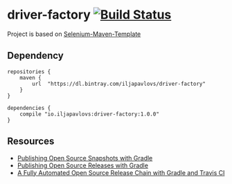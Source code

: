 # driver-factory  [![Build Status](https://travis-ci.com/iljapavlovs/driver-factory.svg?branch=master)](https://travis-ci.com/iljapavlovs/driver-factory)

Project is based on [Selenium-Maven-Template](https://github.com/Ardesco/Selenium-Maven-Template)

## Dependency
```
repositories {
    maven {
        url  "https://dl.bintray.com/iljapavlovs/driver-factory" 
    }
}

dependencies {
    compile "io.iljapavlovs:driver-factory:1.0.0"
}

```

## Resources

* [Publishing Open Source Snapshots with Gradle](https://reflectoring.io/publish-snapshots-with-gradle/)
* [Publishing Open Source Releases with Gradle](https://reflectoring.io/guide-publishing-to-bintray-with-gradle/)
* [A Fully Automated Open Source Release Chain with Gradle and Travis CI](https://reflectoring.io/fully-automated-open-source-release-chain/)
